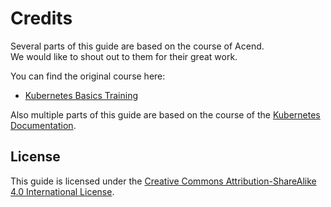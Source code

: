 # Credits

Several parts of this guide are based on the course of Acend.  
We would like to shout out to them for their great work.  

You can find the original course here:

- [Kubernetes Basics Training](https://github.com/acend/kubernetes-basics-training)

Also multiple parts of this guide are based on the course of the [Kubernetes Documentation](https://kubernetes.io/docs/home/).

## License

This guide is licensed under the [Creative Commons Attribution-ShareAlike 4.0 International License](https://creativecommons.org/licenses/by-sa/4.0/).